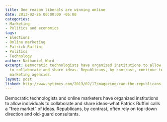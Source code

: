```yaml
---
title: One reason liberals are winning online
date: 2013-02-26 00:00:00 -05:00
categories:
- Marketing
- Politics and economics
tags:
- Elections
- Online marketing
- Patrick Ruffini
- Politics
- Technology
author: Nathaniel Ward
excerpt: Democratic technologists have organized institutions to allow individuals
  to collaborate and share ideas. Republicans, by contrast, continue to rely on single-source
  marketing agencies.
layout: post
linked: http://www.nytimes.com/2013/02/17/magazine/can-the-republicans-be-saved-from-obsolescence.html?pagewanted=all&_r=2&
---
```


Democratic technologists and online marketers have organized institutions to allow individuals to collaborate and share ideas–what Patrick Ruffini calls a “free market” of ideas. Republicans, by contrast, often rely on top-down direction and old-guard consultants.